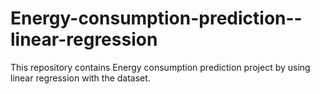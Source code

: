 # Energy-consumption-prediction--linear-regression
This repository contains Energy consumption prediction project by using linear regression with the dataset.
